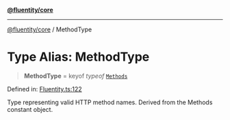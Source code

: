[**@fluentity/core**](../README.md)

***

[@fluentity/core](../globals.md) / MethodType

# Type Alias: MethodType

> **MethodType** = keyof *typeof* [`Methods`](../variables/Methods.md)

Defined in: [Fluentity.ts:122](https://github.com/cedricpierre/fluentity-core/blob/0477a087824bf7a4018f8406c3dc788cd653f1f5/src/Fluentity.ts#L122)

Type representing valid HTTP method names.
Derived from the Methods constant object.
